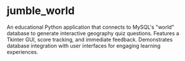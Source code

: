 # jumble_world
An educational Python application that connects to MySQL's "world" database to generate interactive geography quiz questions. Features a Tkinter GUI, score tracking, and immediate feedback. Demonstrates database integration with user interfaces for engaging learning experiences.
